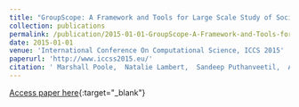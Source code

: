 ```yaml
---
title: "GroupScope: A Framework and Tools for Large Scale Study of Social Processes"
collection: publications
permalink: /publication/2015-01-01-GroupScope-A-Framework-and-Tools-for-Large-Scale-Study-of-Social-Processes
date: 2015-01-01
venue: 'International Conference On Computational Science, ICCS 2015'
paperurl: 'http://www.iccss2015.eu/'
citation: ' Marshall Poole,  Natalie Lambert,  Sandeep Puthanveetil,  Amit Das,  Alex Yahja,  Mark Hasegawa-Johnson, &quot;GroupScope: A Framework and Tools for Large Scale Study of Social Processes.&quot; International Conference On Computational Science, ICCS 2015, 2015.'
---
```

[Access paper here](http://www.iccss2015.eu/){:target="_blank"}
